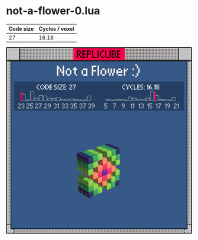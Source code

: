 # not-a-flower-0.lua

| Code size | Cycles / voxel |
| --------- | -------------- |
| 27        | 16.18          |

![](not-a-flower-0.png)
